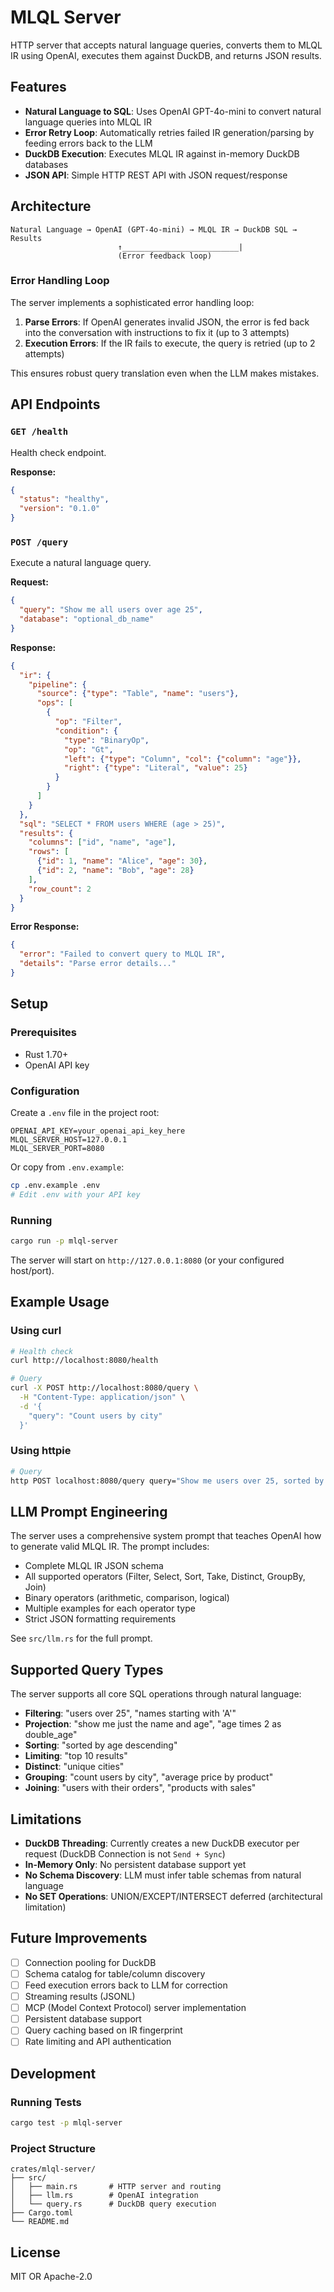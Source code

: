 # MLQL Server

HTTP server that accepts natural language queries, converts them to MLQL IR using OpenAI, executes them against DuckDB, and returns JSON results.

## Features

- **Natural Language to SQL**: Uses OpenAI GPT-4o-mini to convert natural language queries into MLQL IR
- **Error Retry Loop**: Automatically retries failed IR generation/parsing by feeding errors back to the LLM
- **DuckDB Execution**: Executes MLQL IR against in-memory DuckDB databases
- **JSON API**: Simple HTTP REST API with JSON request/response

## Architecture

```
Natural Language → OpenAI (GPT-4o-mini) → MLQL IR → DuckDB SQL → Results
                        ↑__________________________|
                        (Error feedback loop)
```

### Error Handling Loop

The server implements a sophisticated error handling loop:

1. **Parse Errors**: If OpenAI generates invalid JSON, the error is fed back into the conversation with instructions to fix it (up to 3 attempts)
2. **Execution Errors**: If the IR fails to execute, the query is retried (up to 2 attempts)

This ensures robust query translation even when the LLM makes mistakes.

## API Endpoints

### `GET /health`

Health check endpoint.

**Response:**
```json
{
  "status": "healthy",
  "version": "0.1.0"
}
```

### `POST /query`

Execute a natural language query.

**Request:**
```json
{
  "query": "Show me all users over age 25",
  "database": "optional_db_name"
}
```

**Response:**
```json
{
  "ir": {
    "pipeline": {
      "source": {"type": "Table", "name": "users"},
      "ops": [
        {
          "op": "Filter",
          "condition": {
            "type": "BinaryOp",
            "op": "Gt",
            "left": {"type": "Column", "col": {"column": "age"}},
            "right": {"type": "Literal", "value": 25}
          }
        }
      ]
    }
  },
  "sql": "SELECT * FROM users WHERE (age > 25)",
  "results": {
    "columns": ["id", "name", "age"],
    "rows": [
      {"id": 1, "name": "Alice", "age": 30},
      {"id": 2, "name": "Bob", "age": 28}
    ],
    "row_count": 2
  }
}
```

**Error Response:**
```json
{
  "error": "Failed to convert query to MLQL IR",
  "details": "Parse error details..."
}
```

## Setup

### Prerequisites

- Rust 1.70+
- OpenAI API key

### Configuration

Create a `.env` file in the project root:

```env
OPENAI_API_KEY=your_openai_api_key_here
MLQL_SERVER_HOST=127.0.0.1
MLQL_SERVER_PORT=8080
```

Or copy from `.env.example`:

```bash
cp .env.example .env
# Edit .env with your API key
```

### Running

```bash
cargo run -p mlql-server
```

The server will start on `http://127.0.0.1:8080` (or your configured host/port).

## Example Usage

### Using curl

```bash
# Health check
curl http://localhost:8080/health

# Query
curl -X POST http://localhost:8080/query \
  -H "Content-Type: application/json" \
  -d '{
    "query": "Count users by city"
  }'
```

### Using httpie

```bash
# Query
http POST localhost:8080/query query="Show me users over 25, sorted by age"
```

## LLM Prompt Engineering

The server uses a comprehensive system prompt that teaches OpenAI how to generate valid MLQL IR. The prompt includes:

- Complete MLQL IR JSON schema
- All supported operators (Filter, Select, Sort, Take, Distinct, GroupBy, Join)
- Binary operators (arithmetic, comparison, logical)
- Multiple examples for each operator type
- Strict JSON formatting requirements

See `src/llm.rs` for the full prompt.

## Supported Query Types

The server supports all core SQL operations through natural language:

- **Filtering**: "users over 25", "names starting with 'A'"
- **Projection**: "show me just the name and age", "age times 2 as double_age"
- **Sorting**: "sorted by age descending"
- **Limiting**: "top 10 results"
- **Distinct**: "unique cities"
- **Grouping**: "count users by city", "average price by product"
- **Joining**: "users with their orders", "products with sales"

## Limitations

- **DuckDB Threading**: Currently creates a new DuckDB executor per request (DuckDB Connection is not `Send + Sync`)
- **In-Memory Only**: No persistent database support yet
- **No Schema Discovery**: LLM must infer table schemas from natural language
- **No SET Operations**: UNION/EXCEPT/INTERSECT deferred (architectural limitation)

## Future Improvements

- [ ] Connection pooling for DuckDB
- [ ] Schema catalog for table/column discovery
- [ ] Feed execution errors back to LLM for correction
- [ ] Streaming results (JSONL)
- [ ] MCP (Model Context Protocol) server implementation
- [ ] Persistent database support
- [ ] Query caching based on IR fingerprint
- [ ] Rate limiting and API authentication

## Development

### Running Tests

```bash
cargo test -p mlql-server
```

### Project Structure

```
crates/mlql-server/
├── src/
│   ├── main.rs       # HTTP server and routing
│   ├── llm.rs        # OpenAI integration
│   └── query.rs      # DuckDB query execution
├── Cargo.toml
└── README.md
```

## License

MIT OR Apache-2.0
